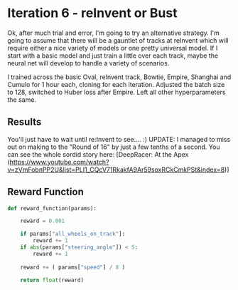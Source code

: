 # Iteration 6 - reInvent or Bust

Ok, after much trial and error, I'm going to try an alternative strategy.  I'm going to assume that there will be a gauntlet of tracks at reInvent which will require either a nice variety of models or one pretty universal model.  If I start with a basic model and just train a little over each track, maybe the neural net will develop to handle a variety of scenarios.

I trained across the basic Oval, reInvent track, Bowtie, Empire, Shanghai and Cumulo for 1 hour each, cloning for each iteration.  Adjusted the batch size to 128, switched to Huber loss after Empire.  Left all other hyperparameters the same.

## Results
You'll just have to wait until re:Invent to see.... :)
UPDATE: I managed to miss out on making to the "Round of 16" by just a few tenths of a second.  You can see the whole sordid story here:  [DeepRacer: At the Apex (https://www.youtube.com/watch?v=zVmFobnPP2U&list=PLI1_CQcV71RkakfA9Ar59soxRCkCmkPSt&index=8)]

## Reward Function

```python
def reward_function(params):

    reward = 0.001

    if params["all_wheels_on_track"]:
        reward += 1
    if abs(params["steering_angle"]) < 5:
        reward += 1
   
    reward += ( params["speed"] / 8 )
   
    return float(reward)
```
